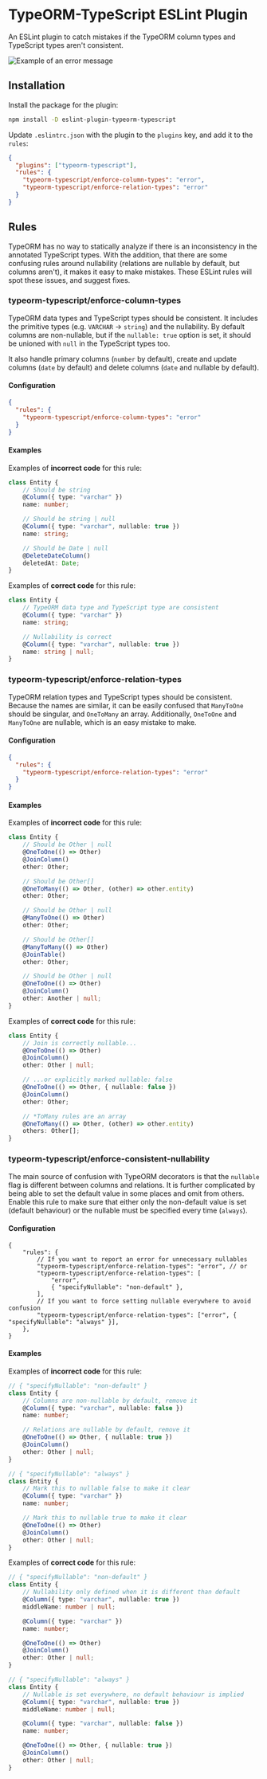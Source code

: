 # TypeORM-TypeScript ESLint Plugin

An ESLint plugin to catch mistakes if the TypeORM column types and TypeScript types aren't consistent.

![Example of an error message](./docs/images/error-message.png)

## Installation

Install the package for the plugin:

```sh
npm install -D eslint-plugin-typeorm-typescript
```

Update `.eslintrc.json` with the plugin to the `plugins` key, and add it to the `rules`:

```json
{
  "plugins": ["typeorm-typescript"],
  "rules": {
    "typeorm-typescript/enforce-column-types": "error",
    "typeorm-typescript/enforce-relation-types": "error"
  }
}
```

## Rules

TypeORM has no way to statically analyze if there is an inconsistency in the annotated TypeScript types.
With the addition, that there are some confusing rules around nullability (relations are nullable by default,
but columns aren't), it makes it easy to make mistakes. These ESLint rules will spot these issues, and suggest fixes.

### typeorm-typescript/enforce-column-types

TypeORM data types and TypeScript types should be consistent. It includes the primitive types (e.g. `VARCHAR` -> `string`)
and the nullability. By default columns are non-nullable, but if the `nullable: true` option is set, it should be unioned
with `null` in the TypeScript types too.

It also handle primary columns (`number` by default), create and update columns (`date` by default) and delete columns
(`date` and nullable by default).

#### Configuration

```json
{
  "rules": {
    "typeorm-typescript/enforce-column-types": "error"
  }
}
```

#### Examples

Examples of **incorrect code** for this rule:

```ts
class Entity {
    // Should be string
    @Column({ type: "varchar" })
    name: number;

    // Should be string | null
    @Column({ type: "varchar", nullable: true })
    name: string;

    // Should be Date | null
    @DeleteDateColumn()
    deletedAt: Date;
}
```

Examples of **correct code** for this rule:

```ts
class Entity {
    // TypeORM data type and TypeScript type are consistent
    @Column({ type: "varchar" })
    name: string;

    // Nullability is correct
    @Column({ type: "varchar", nullable: true })
    name: string | null;
}
```

### typeorm-typescript/enforce-relation-types

TypeORM relation types and TypeScript types should be consistent. Because the names are similar, it can be easily confused
that `ManyToOne` should be singular, and `OneToMany` an array. Additionally, `OneToOne` and `ManyToOne` are nullable,
which is an easy mistake to make.

#### Configuration

```json
{
  "rules": {
    "typeorm-typescript/enforce-relation-types": "error"
  }
}
```

#### Examples

Examples of **incorrect code** for this rule:

```ts
class Entity {
    // Should be Other | null
    @OneToOne(() => Other)
    @JoinColumn()
    other: Other;

    // Should be Other[]
    @OneToMany(() => Other, (other) => other.entity)
    other: Other;

    // Should be Other | null
    @ManyToOne(() => Other)
    other: Other;

    // Should be Other[]
    @ManyToMany(() => Other)
    @JoinTable()
    other: Other;

    // Should be Other | null
    @OneToOne(() => Other)
    @JoinColumn()
    other: Another | null;
}
```

Examples of **correct code** for this rule:

```ts
class Entity {
    // Join is correctly nullable...
    @OneToOne(() => Other)
    @JoinColumn()
    other: Other | null;

    // ...or explicitly marked nullable: false
    @OneToOne(() => Other, { nullable: false })
    @JoinColumn()
    other: Other;

    // *ToMany rules are an array
    @OneToMany(() => Other, (other) => other.entity)
    others: Other[];
}
```

### typeorm-typescript/enforce-consistent-nullability

The main source of confusion with TypeORM decorators is that the `nullable` flag is different between columns and relations.
It is further complicated by being able to set the default value in some places and omit from others. Enable this rule to make sure
that either only the non-default value is set (default behaviour) or the nullable must be specified every time (`always`).

#### Configuration

```jsonc
{
    "rules": {
        // If you want to report an error for unnecessary nullables
        "typeorm-typescript/enforce-relation-types": "error", // or
        "typeorm-typescript/enforce-relation-types": [
            "error",
            { "specifyNullable": "non-default" },
        ],
        // If you want to force setting nullable everywhere to avoid confusion
        "typeorm-typescript/enforce-relation-types": ["error", { "specifyNullable": "always" }],
    },
}
```

#### Examples

Examples of **incorrect code** for this rule:

```ts
// { "specifyNullable": "non-default" }
class Entity {
    // Columns are non-nullable by default, remove it
    @Column({ type: "varchar", nullable: false })
    name: number;

    // Relations are nullable by default, remove it
    @OneToOne(() => Other, { nullable: true })
    @JoinColumn()
    other: Other | null;
}
```

```ts
// { "specifyNullable": "always" }
class Entity {
    // Mark this to nullable false to make it clear
    @Column({ type: "varchar" })
    name: number;

    // Mark this to nullable true to make it clear
    @OneToOne(() => Other)
    @JoinColumn()
    other: Other | null;
}
```

Examples of **correct code** for this rule:

```ts
// { "specifyNullable": "non-default" }
class Entity {
    // Nullability only defined when it is different than default
    @Column({ type: "varchar", nullable: true })
    middleName: number | null;

    @Column({ type: "varchar" })
    name: number;

    @OneToOne(() => Other)
    @JoinColumn()
    other: Other | null;
}
```

```ts
// { "specifyNullable": "always" }
class Entity {
    // Nullable is set everywhere, no default behaviour is implied
    @Column({ type: "varchar", nullable: true })
    middleName: number | null;

    @Column({ type: "varchar", nullable: false })
    name: number;

    @OneToOne(() => Other, { nullable: true })
    @JoinColumn()
    other: Other | null;
}
```
